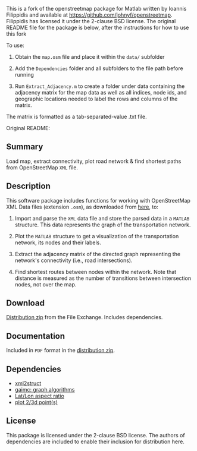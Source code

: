 This is a fork of the openstreetmap package for Matlab written by Ioannis Filippidis and available at https://github.com/johnyf/openstreetmap.
Filippidis has licensed it under the 2-clause BSD license. The original README file for the
package is below, after the instructions for how to use this fork

To use:

1. Obtain the `map.osm` file and place it within the `data/` subfolder

2. Add the `Dependencies` folder and all subfolders to the file path before running

3. Run `Extract_Adjacency.m` to create a folder under data containing the adjacency matrix
for the map data as well as all indices, node ids, and geographic locations needed
to label the rows and columns of the matrix.

The matrix is formatted as a tab-separated-value .txt file.


Original README:

Summary
-------
Load map, extract connectivity, plot road network & find shortest paths from OpenStreetMap `XML` file.

Description
-----------
This software package includes functions for working with OpenStreetMap XML Data files (extension `.osm`), as downloaded from [here](http://www.openstreetmap.org), to:

1. Import and parse the `XML` data file and store the parsed data in a `MATLAB` structure. This data represents the graph of the transportation network.

2. Plot the `MATLAB` structure to get a visualization of the transportation network, its nodes and their labels.

3. Extract the adjacency matrix of the directed graph representing the network's connectivity (i.e., road intersections).

4. Find shortest routes between nodes within the network. Note that distance is measured as the number of transitions between intersection nodes, not over the map.

Download
--------
[Distribution zip](http://www.mathworks.com/matlabcentral/fileexchange/35819-openstreetmap-functions?download=true) from the File Exchange.
Includes dependencies.

Documentation
-------------
Included in `PDF` format in the [distribution zip](http://www.mathworks.com/matlabcentral/fileexchange/35819-openstreetmap-functions?download=true).

Dependencies
------------
- [xml2struct](http://www.mathworks.com/matlabcentral/fileexchange/28518-xml2struct)
- [gaimc: graph algorithms](http://www.mathworks.com/matlabcentral/fileexchange/24134-gaimc-graph-algorithms-in-matlab-code)
- [Lat/Lon aspect ratio](http://www.mathworks.com/matlabcentral/fileexchange/32462-correctly-proportion-a-latlon-plot)
- [plot 2/3d point(s)](http://www.mathworks.com/matlabcentral/fileexchange/34731-plot-23d-points)

License
-------
This package is licensed under the 2-clause BSD license.
The authors of dependencies are included to enable their inclusion for distribution here.